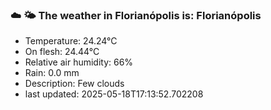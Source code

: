 ### ☁️ 🌤️  The weather in Florianópolis is: Florianópolis

- Temperature: 24.24°C
- On flesh: 24.44°C
- Relative air humidity: 66%
- Rain: 0.0 mm
- Description: Few clouds
- last updated: 2025-05-18T17:13:52.702208
